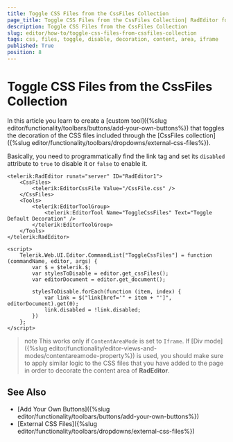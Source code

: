 ```yaml
---
title: Toggle CSS Files from the CssFiles Collection
page_title: Toggle CSS Files from the CssFiles Collection| RadEditor for ASP.NET AJAX Documentation
description: Toggle CSS Files from the CssFiles Collection
slug: editor/how-to/toggle-css-files-from-cssfiles-collection
tags: css, files, toggle, disable, decoration, content, area, iframe
published: True
position: 8
---
```


# Toggle CSS Files from the CssFiles Collection

In this article you learn to create a [custom tool]({%slug editor/functionality/toolbars/buttons/add-your-own-buttons%}) that toggles the decoration of the CSS files included through the [CssFiles collection]({%slug editor/functionality/toolbars/dropdowns/external-css-files%}). 

Basically, you need to programmatically find the link tag and set its `disabled` attribute to `true` to disable it or `false` to enable it. 

````ASP.NET
<telerik:RadEditor runat="server" ID="RadEditor1">
    <CssFiles>
        <telerik:EditorCssFile Value="/CssFile.css" />
    </CssFiles>
    <Tools>
        <telerik:EditorToolGroup>
            <telerik:EditorTool Name="ToggleCssFiles" Text="Toggle Default Decoration" />
        </telerik:EditorToolGroup>
    </Tools>
</telerik:RadEditor>

<script>
    Telerik.Web.UI.Editor.CommandList["ToggleCssFiles"] = function (commandName, editor, args) {
        var $ = $telerik.$;
        var stylesToDisable = editor.get_cssFiles();
        var editorDocument = editor.get_document();

        stylesToDisable.forEach(function (item, index) {
            var link = $("link[href='" + item + "']", editorDocument).get(0);
            link.disabled = !link.disabled;
        })
    };
</script>
````

>note This works only if `ContentAreaMode` is set to `Iframe`. If [Div mode]({%slug editor/functionality/editor-views-and-modes/contentareamode-property%}) is used, you should make sure to apply similar logic to the CSS files that you have added to the page in order to decorate the content area of **RadEditor**. 

## See Also

* [Add Your Own Buttons]({%slug editor/functionality/toolbars/buttons/add-your-own-buttons%})
* [External CSS Files]({%slug editor/functionality/toolbars/dropdowns/external-css-files%})
